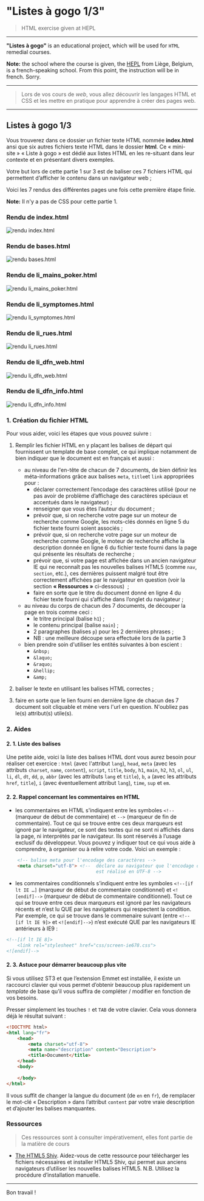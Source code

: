 # "Listes à gogo 1/3"

> HTML exercise given at HEPL

* * *

**"Listes à gogo"** is an educational project, which will be used for `HTML` remedial courses.

**Note:** the school where the course is given, the [HEPL](http://www.provincedeliege.be/hauteecole) from Liège, Belgium, is a french-speaking school. From this point, the instruction will be in french. Sorry.

* * *

> Lors de vos cours de *web*, vous allez découvrir les langages HTML et CSS et les mettre en pratique pour apprendre à créer des pages web.  

* * *

## Listes à gogo 1/3

Vous trouverez dans ce dossier un fichier texte HTML nommée **index.html** ansi que six autres fichiers texte HTML dans le dossier **html**. Ce &laquo;&nbsp;mini-site&nbsp;&raquo; &laquo;&nbsp;Liste à gogo&nbsp;&raquo; est dédié aux listes HTML en les re-situant dans leur contexte et en présentant divers exemples.  

Votre but lors de cette partie 1 sur 3 est de baliser ces 7 fichiers HTML qui permettent d’afficher le contenu dans un navigateur web&nbsp;;

Voici les 7 rendus des différentes pages une fois cette première étape finie.

**Note:** Il n'y a pas de CSS pour cette partie 1.

### Rendu de **index.html**

![rendu index.html](./renduIndex.png)

### Rendu de **bases.html**

![rendu bases.html](./renduBases.png)

### Rendu de **li_mains_poker.html**

![rendu li_mains_poker.html](./renduLi_mains_poker.png)

### Rendu de **li_symptomes.html**

![rendu li_symptomes.html](./renduLi_symptomes.png)

### Rendu de **li_rues.html**

![rendu li_rues.html](./renduLi_rues.png)

### Rendu de **li_dfn_web.html**

![rendu li_dfn_web.html](./renduLi_dfn_web.png)

### Rendu de **li_dfn_info.html**

![rendu li_dfn_info.html](./renduLli_dfn_info.png)


### 1. Création du fichier HTML

Pour vous aider, voici les étapes que vous pouvez suivre&nbsp;:

1. Remplir les fichier HTML en y plaçant les balises de départ qui fournissent un template de base complet, ce qui implique notamment de bien indiquer que le document est en français et aussi&nbsp;:
	- au niveau de l'en-tête de chacun de 7 documents, de bien définir les méta-informations grâce aux balises `meta`, `title`et `link` appropriées pour&nbsp;:
	    * déclarer correctement l’encodage des caractères utilisé (pour ne pas avoir de problème d’affichage des caractères spéciaux et accentués dans le navigateur)&nbsp;;
	    * renseigner que vous êtes l’auteur du document&nbsp;;
	    * prévoir que, si on recherche votre page sur un moteur de recherche comme Google, les mots-clés donnés en ligne 5 du fichier texte fourni soient associés&nbsp;;
	    * prévoir que, si on recherche votre page sur un moteur de recherche comme Google, le moteur de recherche affiche la description donnée en ligne 6 du fichier texte fourni dans la page qui présente les résultats de recherche&nbsp;;
	    * prévoir que, si votre page est affichée dans un ancien navigateur IE qui ne reconnaît pas les nouvelles balises HTML5 (comme `nav`, `section`, etc.), ces dernières puissent malgré tout être correctement affichées par le navigateur en question (voir la section **«&nbsp;Ressources&nbsp;»** ci-dessous) &nbsp;;
	    * faire en sorte que le titre du document donné en ligne 4 du fichier texte fourni qui s’affiche dans l’onglet du navigateur&nbsp;;
	- au niveau du corps de chacun des 7 documents, de découper la page en trois comme ceci&nbsp;:
	 	 * le tritre principal (balise `h1`)&nbsp;;
	 	 * le contenu principal (balise `main`)&nbsp;;
	 	 * 2 paragraphes (balises `p`) pour les 2 dernières phrases&nbsp;;
	 	 * NB : une meilleure découpe sera effectuée lors de la partie 3
	- bien prendre soin d'utiliser les entités suivantes à bon escient&nbsp;:
		 * `&nbsp;`
		 * `&laquo;`
 		 * `&raquo;`
		 * `&hellip;`
		 * `&amp;`

    
2. baliser le texte en utilisant les balises HTML correctes&nbsp;;

3. faire en sorte que le lien fourni en dernière ligne de chacun des 7 document soit cliquable et mène vers l'url en question. N'oubliez pas le(s) attribut(s) utile(s).

### 2. Aides

#### 2. 1. Liste des balises

Une petite aide, voici la liste des balises HTML dont vous aurez besoin pour réaliser cet exercice : `html` (avec l'attribut `lang`), `head`, `meta` (avec les attributs `charset`, `name`, `content`), `script`, `title`, `body`, `h1`, `main`, `h2`, `h3`, `ol`, `ul`, `li`, `dl`, `dt`, `dd`, `p`, `abbr` (avec les attributs `lang` et `title`), `b`, `a` (avec les attributs `href`, `title`), `i` (avec éventuellement attribut `lang`), `time`, `sup` et `em`.

#### 2. 2. Rappel concernant les commentaires en HTML

- les commentaires en HTML s'indiquent entre les symboles `<!--` (marqueur de début de commentaire) et `-->` (marqueur de fin de commentaire). Tout ce qui se trouve entre ces deux marqueurs est ignoré par le navigateur, ce sont des textes qui ne sont ni affichés dans la page, ni interprétés par le navigateur. Ils sont réservés à l’usage exclusif du développeur. Vous pouvez y indiquer tout ce qui vous aide à comprendre, à organiser ou à relire votre code. Voici un exemple :

```html
    <!-- balise meta pour l'encodage des caractères --> 
    <meta charset="utf-8"> <!--  déclare au navigateur que l'encodage des caractères du document courant
                                 est réalisé en UTF-8 --> 
```

- les commentaires conditionnels s’indiquent entre les symboles `<!--[if lt IE …]` (marqueur de début de commentaire conditionnel) et `<![endif]-->` (marqueur de début de commentaire conditionnel). Tout ce qui se trouve entre ces deux marqueurs est ignoré par les navigateurs récents et n’est lu QUE par les navigateurs qui respectent la condition. Par exemple, ce qui se trouve dans le commenaire suivant (entre `<!--[if lt IE 9]>` et `<![endif]-->`) n’est exécuté QUE par les navigateurs IE antérieurs à IE9 : 

```html
<!--[if lt IE 8]>
    <link rel="stylesheet" href="css/screen-ie678.css">
<![endif]-->
```

#### 2. 3. Astuce pour démarrer beaucoup plus vite

Si vous utilisez ST3 et que l’extension Emmet est installée, il existe un raccourci clavier qui vous permet d’obtenir beaucoup plus rapidement un *template* de base qu’il vous suffira de compléter / modifier en fonction de vos besoins.

Presser simplement les touches `!` et `TAB` de votre clavier. Cela vous donnera déjà le résultat suivant : 

```html
<!DOCTYPE html>
<html lang="fr">
    <head>
        <meta charset="utf-8">
        <meta name="description" content="Description">
        <title>Document</title>
    </head>
    <body>
        
    </body>
</html>
```

Il vous suffit de changer la langue du document (de `en` en `fr`), de remplacer le mot-clé « Description » dans l’attribut `content` par votre vraie description et d’ajouter les balises manquantes.


### Ressources

> Ces ressources sont à consulter impérativement, elles font partie de la matière de cours

- [The HTML5 Shiv](https://github.com/afarkas/html5shiv). Aidez-vous de cette ressource pour télécharger les fichiers nécessaires et installer HTML5 Shiv, qui permet aux anciens navigateurs d’utiliser les nouvelles balises HTML5. N.B. Utilisez la procédure d’installation manuelle.

* * *

Bon travail !